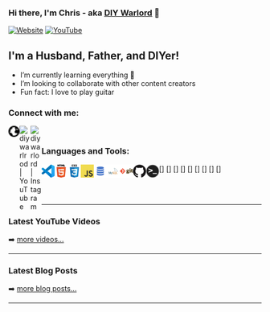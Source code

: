 ### Hi there, I'm Chris - aka [DIY Warlord][website] 👋

[![Website](https://img.shields.io/website?label=diywarlord.com&style=for-the-badge&url=https%3A%2F%2Fdiywarlord.com)](https://diywarlord.com)
[![YouTube](https://img.shields.io/youtube/channel/subscribers/UC2nJnDhmzraS3EL3jg07Fzg?label=DIYWarlord%20on%20youtube&style=for-the-badge)](https://www.youtube.com/channel/UC2nJnDhmzraS3EL3jg07Fzg)

## I'm a Husband, Father, and DIYer!

- I’m currently learning everything 🤣
- I’m looking to collaborate with other content creators
- Fun fact: I love to play guitar

### Connect with me:

[<img align="left" alt="diywarlord.com" width="22px" src="https://raw.githubusercontent.com/iconic/open-iconic/master/svg/globe.svg" />][website]
[<img align="left" alt="diywarlrod | YouTube" width="22px" src="https://cdn.jsdelivr.net/npm/simple-icons@v3/icons/youtube.svg" />][youtube]
[<img align="left" alt="diywarlord | Instagram" width="22px" src="https://cdn.jsdelivr.net/npm/simple-icons@v3/icons/instagram.svg" />][instagram]

<br />

### Languages and Tools:

[<img align="left" alt="Visual Studio Code" width="26px" src="https://raw.githubusercontent.com/github/explore/80688e429a7d4ef2fca1e82350fe8e3517d3494d/topics/visual-studio-code/visual-studio-code.png" />]
[<img align="left" alt="HTML5" width="26px" src="https://raw.githubusercontent.com/github/explore/80688e429a7d4ef2fca1e82350fe8e3517d3494d/topics/html/html.png" />]
[<img align="left" alt="CSS3" width="26px" src="https://raw.githubusercontent.com/github/explore/80688e429a7d4ef2fca1e82350fe8e3517d3494d/topics/css/css.png" />]
[<img align="left" alt="JavaScript" width="26px" src="https://raw.githubusercontent.com/github/explore/80688e429a7d4ef2fca1e82350fe8e3517d3494d/topics/javascript/javascript.png" />]
[<img align="left" alt="SQL" width="26px" src="https://raw.githubusercontent.com/github/explore/80688e429a7d4ef2fca1e82350fe8e3517d3494d/topics/sql/sql.png" />]
[<img align="left" alt="MySQL" width="26px" src="https://raw.githubusercontent.com/github/explore/80688e429a7d4ef2fca1e82350fe8e3517d3494d/topics/mysql/mysql.png" />]
[<img align="left" alt="Git" width="26px" src="https://raw.githubusercontent.com/github/explore/80688e429a7d4ef2fca1e82350fe8e3517d3494d/topics/git/git.png" />]
[<img align="left" alt="GitHub" width="26px" src="https://raw.githubusercontent.com/github/explore/78df643247d429f6cc873026c0622819ad797942/topics/github/github.png" />]
[<img align="left" alt="Terminal" width="26px" src="https://raw.githubusercontent.com/github/explore/80688e429a7d4ef2fca1e82350fe8e3517d3494d/topics/terminal/terminal.png" />]

<br />
<br />

---

### Latest YouTube Videos

<!-- YOUTUBE:START -->
<!-- YOUTUBE:END -->

➡️ [more videos...](https://youtube.com/channel/UC2nJnDhmzraS3EL3jg07Fzg)

---

### Latest Blog Posts

<!-- BLOG-POST-LIST:START -->
<!-- BLOG-POST-LIST:END -->

➡️ [more blog posts...](https://diywarlord.com/blog)

---

[website]: https://diywarlord.com
[blog]: http://diywarlord.com/blog
[youtube]: https://www.youtube.com/channel/UC2nJnDhmzraS3EL3jg07Fzg
[instagram]: https://instagram.com/diywarlod

